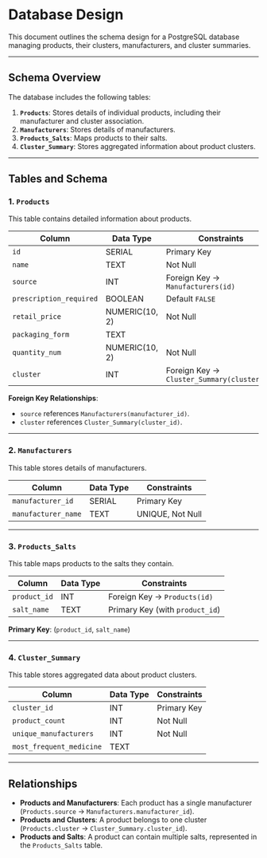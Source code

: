 # Database Design

This document outlines the schema design for a PostgreSQL database managing products, their clusters, manufacturers, and cluster summaries.

---

## **Schema Overview**

The database includes the following tables:

1. **`Products`**: Stores details of individual products, including their manufacturer and cluster association.
2. **`Manufacturers`**: Stores details of manufacturers.
3. **`Products_Salts`**: Maps products to their salts.
4. **`Cluster_Summary`**: Stores aggregated information about product clusters.

---

## **Tables and Schema**

### 1. **`Products`**
This table contains detailed information about products.

| Column               | Data Type      | Constraints                          |
|----------------------|----------------|--------------------------------------|
| `id`                 | SERIAL         | Primary Key                          |
| `name`               | TEXT           | Not Null                             |
| `source`             | INT            | Foreign Key → `Manufacturers(id)`    |
| `prescription_required` | BOOLEAN      | Default `FALSE`                      |
| `retail_price`       | NUMERIC(10, 2) | Not Null |
| `packaging_form`     | TEXT           |                                      |
| `quantity_num`       | NUMERIC(10, 2) | Not Null |
| `cluster`            | INT            | Foreign Key → `Cluster_Summary(cluster_id)` |

**Foreign Key Relationships**:
- `source` references `Manufacturers(manufacturer_id)`.
- `cluster` references `Cluster_Summary(cluster_id)`.

---

### 2. **`Manufacturers`**
This table stores details of manufacturers.

| Column              | Data Type      | Constraints        |
|---------------------|----------------|--------------------|
| `manufacturer_id`   | SERIAL         | Primary Key        |
| `manufacturer_name` | TEXT           | UNIQUE, Not Null   |

---

### 3. **`Products_Salts`**
This table maps products to the salts they contain.

| Column      | Data Type | Constraints                  |
|-------------|-----------|------------------------------|
| `product_id`| INT       | Foreign Key → `Products(id)` |
| `salt_name` | TEXT      | Primary Key (with `product_id`) |

**Primary Key**: (`product_id`, `salt_name`)

---

### 4. **`Cluster_Summary`**
This table stores aggregated data about product clusters.

| Column                  | Data Type      | Constraints                          |
|-------------------------|----------------|--------------------------------------|
| `cluster_id`            | INT            | Primary Key                          |
| `product_count`         | INT            | Not Null |
| `unique_manufacturers`  | INT            | Not Null |
| `most_frequent_medicine`| TEXT           |                                      |

---

## **Relationships**

- **Products and Manufacturers**: Each product has a single manufacturer (`Products.source` → `Manufacturers.manufacturer_id`).
- **Products and Clusters**: A product belongs to one cluster (`Products.cluster` → `Cluster_Summary.cluster_id`).
- **Products and Salts**: A product can contain multiple salts, represented in the `Products_Salts` table.
